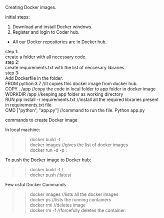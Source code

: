 Creating Docker images.

initial steps:
 1. Download and install Docker windows.
 2. Register and login to Coder hub.
  - All our Docker repositories are in Docker hub.


step 1: <br />
 create a folder with all necessary code. <br />
step 2:<br />
 create requirements.txt with the list of neccesary libraries.<br />
step 3: <br />
 Add Dockerfile in the folder.<br />
 		FROM python:3.7    //it copies this docker image from docker hub.<br />
		COPY .  /app              //copy the code in local folder to app folder in docker image <br />
		WORKDIR /app        //keeping app folder as working directory <br />
		RUN pip install -r requirements.txt           //install all the required libraries present in requirements.txt file <br />
   		CMD ["python", "app.py"]                          //command to run the file.    Python app.py <br />

 

commands to create Docker image <br />

In local machine: <br />

>> docker build -t <dockerimagename> .<br />
>> docker images  //gives the list of docker images <br />
>> docker run -d -p <hostport>:<containerport> <containername> <br />

To push the Docker image to Docker hub: <br />

>> docker build -t <username>/<dockerimage> . <br />
>> docker push <username>/<dockerimage>:latest <br />

Few usful Docker Commands <br />
 
>> docker images //lists all the docker images <br />
>> docker ps  //lists the running containers <br />
>> docker rmi <imageID>  //deletes image <br /> 
>> docker rm -f <containerID>  //forcefully deletes the container. <br />
 
 
 
 
 

 
